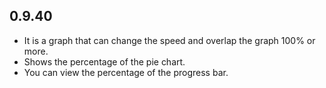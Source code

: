 ## 0.9.40

* It is a graph that can change the speed and overlap the graph 100% or more.
* Shows the percentage of the pie chart.
* You can view the percentage of the progress bar.
